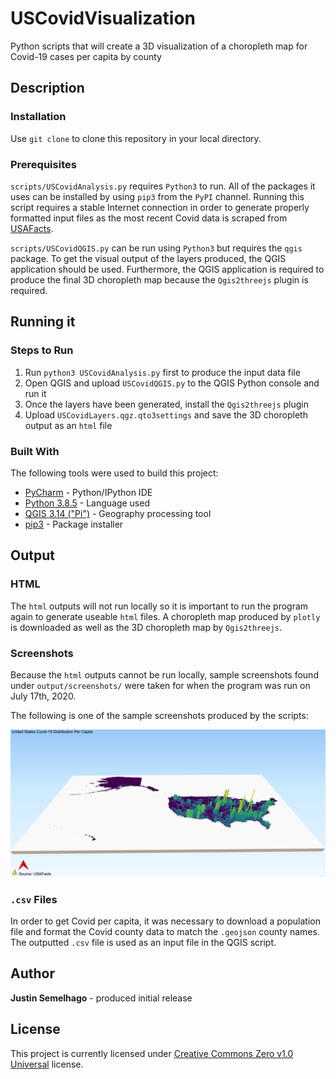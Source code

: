# USCovidVisualization

Python scripts that will create a 3D visualization of a choropleth map for Covid-19 cases per capita by county

## Description

### Installation

Use `git clone` to clone this repository in your local directory. 

### Prerequisites

`scripts/USCovidAnalysis.py` requires `Python3` to run. All of the packages it uses can be installed by using `pip3` from the `PyPI` channel. Running this script requires a stable Internet connection in order to generate properly formatted input files as the most recent Covid data is scraped from [USAFacts](https://usafacts.org/visualizations/coronavirus-covid-19-spread-map/).

`scripts/USCovidQGIS.py` can be run using `Python3` but requires the `qgis` package. To get the visual output of the layers produced, the QGIS application should be used. Furthermore, the QGIS application is required to produce the final 3D choropleth map because the `Qgis2threejs` plugin is required.

## Running it

### Steps to Run

1. Run `python3 USCovidAnalysis.py` first to produce the input data file
2. Open QGIS and upload `USCovidQGIS.py` to the QGIS Python console and run it
3. Once the layers have been generated, install the `Qgis2threejs` plugin 
4. Upload `USCovidLayers.qgz.qto3settings` and save the 3D choropleth output as an `html` file

### Built With

The following tools were used to build this project:

* [PyCharm](https://www.jetbrains.com/pycharm/) - Python/IPython IDE
* [Python 3.8.5](https://www.python.org/) - Language used
* [QGIS 3.14 ("Pi")](https://qgis.org/en/site/) - Geography processing tool
* [pip3](https://pip.pypa.io/en/stable/) - Package installer


## Output

### HTML

The `html` outputs will not run locally so it is important to run the program again to generate useable `html` files. A choropleth map produced by `plotly` is downloaded as well as the 3D choropleth map by `Qgis2threejs`.

### Screenshots

Because the `html` outputs cannot be run locally, sample screenshots found under `output/screenshots/` were taken for when the program was run on July 17th, 2020.

The following is one of the sample screenshots produced by the scripts:

![2020-07-17 Output](/output/screenshots/Original.png?raw=true "3D Choropleth Map of the United States on July 17th, 2020")

### `.csv` Files

In order to get Covid per capita, it was necessary to download a population file and format the Covid county data to match the `.geojson` county names. The outputted `.csv` file is used as an input file in the QGIS script.

## Author

**Justin Semelhago** - produced initial release

## License

This project is currently licensed under [Creative Commons Zero v1.0 Universal](https://creativecommons.org/licenses/) license.


